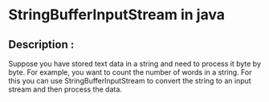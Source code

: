 # StringBufferInputStream in java
## Description : 

Suppose you have stored text data in a string and 
need to process it byte by byte. For example,
you want to count the number of words in a string.
For this you can use StringBufferInputStream to convert 
the string to an input stream and then process the data.

